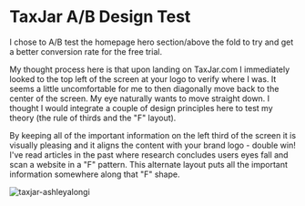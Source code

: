 # TaxJar A/B Design Test

I chose to A/B test the homepage hero section/above the fold to try and get a better conversion rate for the free trial. 

My thought process here is that upon landing on TaxJar.com I immediately looked to the top left of the screen at your logo to verify where I was. It seems a little uncomfortable for me to then diagonally move back to the center of the screen. My eye naturally wants to move straight down. I thought I would integrate a couple of design principles here to test my theory (the rule of thirds and the "F" layout).

By keeping all of the important information on the left third of the screen it is visually pleasing and it aligns the content with your brand logo - double win! I've read articles in the past where research concludes users eyes fall and scan a website in a "F" pattern. This alternate layout puts all the important information somewhere along that "F" shape.

![taxjar-ashleyalongi](https://user-images.githubusercontent.com/22207074/35692362-27bf008e-0749-11e8-9558-a342032ee80c.jpg)
